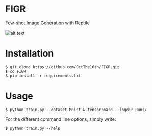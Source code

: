 # FIGR
Few-shot Image Generation with Reptile

![alt text](https://github.com/OctThe16th/FIGR/blob/master/images/MNIST_50k_red.png)


# Installation

    $ git clone https://github.com/OctThe16th/FIGR.git
    $ cd FIGR
    $ pip install -r requirements.txt
   
# Usage

    $ python train.py --dataset Mnist & tensorboard --logdir Runs/

For the different command line options, simply write:

    $ python train.py --help

